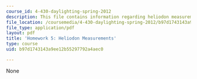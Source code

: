 ```yaml
---
course_id: 4-430-daylighting-spring-2012
description: This file contains information regarding heliodon measurements.
file_location: /coursemedia/4-430-daylighting-spring-2012/b97d1743143a9ee12b55297792a4aec0_MIT4_430S12_hw5.pdf
file_type: application/pdf
layout: pdf
title: 'Homework 5: Heliodon Measurements'
type: course
uid: b97d1743143a9ee12b55297792a4aec0

---
```

None